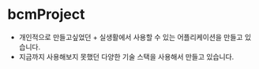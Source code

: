 # bcmProject
- 개인적으로 만들고싶었던 + 실생활에서 사용할 수 있는 어플리케이션을 만들고 있습니다.
- 지금까지 사용해보지 못했던 다양한 기술 스택을 사용해서 만들고 있습니다.

